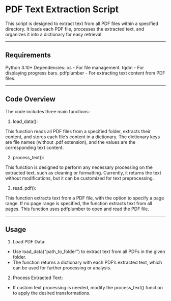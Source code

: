 # PDF Text Extraction Script

This script is designed to extract text from all PDF files within a specified directory. It loads each PDF file, processes the extracted text, and organizes it into a dictionary for easy retrieval.

---
## Requirements

Python 3.10+
Dependencies:
os - For file management.
tqdm - For displaying progress bars.
pdfplumber - For extracting text content from PDF files.

---

## Code Overview

The code includes three main functions:

1. load_data():

This function reads all PDF files from a specified folder, extracts their content, and stores each file’s content in a dictionary.
The dictionary keys are file names (without .pdf extension), and the values are the corresponding text content.

2. process_text():

This function is designed to perform any necessary processing on the extracted text, such as cleaning or formatting.
Currently, it returns the text without modifications, but it can be customized for text preprocessing.

3. read_pdf():

This function extracts text from a PDF file, with the option to specify a page range.
If no page range is specified, the function extracts text from all pages.
This function uses pdfplumber to open and read the PDF file.

---
## Usage

1. Load PDF Data:
- Use load_data("path_to_folder") to extract text from all PDFs in the given folder.
- The function returns a dictionary with each PDF’s extracted text, which can be used for further processing or analysis.

2. Process Extracted Text:
- If custom text processing is needed, modify the process_text() function to apply the desired transformations.